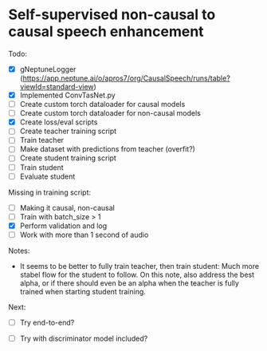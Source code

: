 # Self-supervised non-causal to causal speech enhancement

Todo:

- [x] gNeptuneLogger (https://app.neptune.ai/o/apros7/org/CausalSpeech/runs/table?viewId=standard-view)
- [x] Implemented ConvTasNet.py
- [ ] Create custom torch dataloader for causal models
- [ ] Create custom torch dataloader for non-causal models
- [x] Create loss/eval scripts
- [ ] Create teacher training script
- [ ] Train teacher
- [ ] Make dataset with predictions from teacher (overfit?)
- [ ] Create student training script
- [ ] Train student
- [ ] Evaluate student

Missing in training script:
- [ ] Making it causal, non-causal
- [ ] Train with batch_size > 1
- [x] Perform validation and log
- [ ] Work with more than 1 second of audio

Notes:
- It seems to be better to fully train teacher, then train student: Much more stabel flow for the student to follow. On this note, also address the best alpha, or if there should even be an alpha when the teacher is fully trained when starting student training.


Next:
- [ ] Try end-to-end?
- [ ] Try with discriminator model included?

